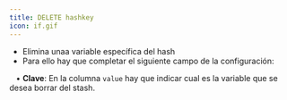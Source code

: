 ```yaml
---
title: DELETE hashkey
icon: if.gif
---
```

* Elimina unaa variable específica del hash
* Para ello hay que completar el siguiente campo de la configuración: <br />

&nbsp; &nbsp;• **Clave**: En la columna `value` hay que indicar cual es la variable que se desea borrar del stash.
